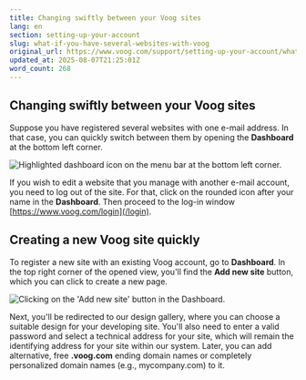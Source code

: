 ```yaml
---
title: Changing swiftly between your Voog sites
lang: en
section: setting-up-your-account
slug: what-if-you-have-several-websites-with-voog
original_url: https://www.voog.com/support/setting-up-your-account/what-if-you-have-several-websites-with-voog
updated_at: 2025-08-07T21:25:01Z
word_count: 268
---
```

## Changing swiftly between your Voog sites

Suppose you have registered several websites with one e-mail address. In that case, you can quickly switch between them by opening the **Dashboard** at the bottom left corner.

![Highlighted dashboard icon on the menu bar at the bottom left corner.](https://media.voog.com/0000/0036/2183/photos/Getting_started5-1_block.png "Highlighted dashboard icon on the menu bar at the bottom left corner.")

If you wish to edit a website that you manage with another e-mail account, you need to log out of the site. For that, click on the rounded icon after your name in the **Dashboard**. Then proceed to the log-in window [https://www.voog.com/login](/login).

## Creating a new Voog site quickly

To register a new site with an existing Voog account, go to **Dashboard**. In the top right corner of the opened view, you'll find the **Add new site** button, which you can click to create a new page.

![Clicking on the 'Add new site' button in the Dashboard.](https://media.voog.com/0000/0036/2183/photos/add%20new%20site%202023_block.png "Clicking on the 'Add new site' button in the Dashboard.")

Next, you'll be redirected to our design gallery, where you can choose a suitable design for your developing site. You'll also need to enter a valid password and select a technical address for your site, which will remain the identifying address for your site within our system. Later, you can add alternative, free **.voog.com** ending domain names or completely personalized domain names (e.g., mycompany.com) to it.
